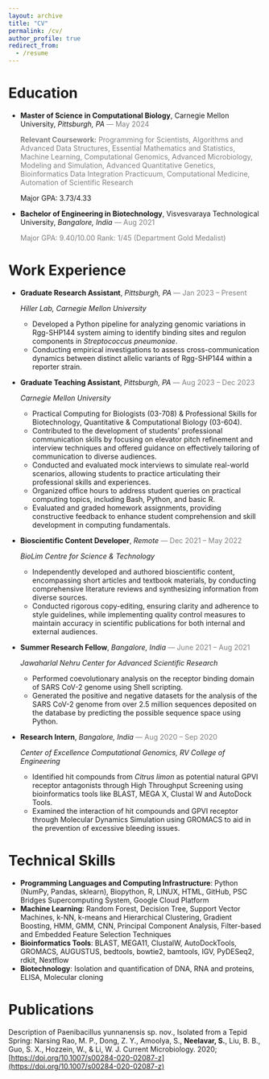 ```yaml
---
layout: archive
title: "CV"
permalink: /cv/
author_profile: true
redirect_from:
  - /resume
---
```


<!-- {% include base_path %} -->

# Education

- **Master of Science in Computational Biology**, Carnegie Mellon University, _Pittsburgh, PA_ <span style="color:grey">— May 2024</span>

  <span style="color:grey">**Relevant Coursework:** Programming for Scientists, Algorithms and Advanced Data Structures, Essential Mathematics and Statistics, Machine Learning, Computational Genomics, Advanced Microbiology, Modeling and Simulation, Advanced Quantitative Genetics, Bioinformatics Data Integration Practicuum, Computational Medicine, Automation of Scientific Research</span>

  Major GPA: 3.73/4.33

- **Bachelor of Engineering in Biotechnology**, Visvesvaraya Technological University, _Bangalore, India_ <span style="color:grey">— Aug 2021</span>

  <span style="color:grey">Major GPA: 9.40/10.00 Rank: 1/45 (Department Gold Medalist)
  </span>

# Work Experience

- **Graduate Research Assistant**, _Pittsburgh, PA_ <span style="color:grey">— Jan 2023 – Present</span>

  _Hiller Lab, Carnegie Mellon University_

  - Developed a Python pipeline for analyzing genomic variations in Rgg-SHP144 system aiming to identify binding sites and regulon components in _Streptococcus pneumoniae_.
  - Conducting empirical investigations to assess cross-communication dynamics between distinct allelic variants of Rgg-SHP144 within a reporter strain.

- **Graduate Teaching Assistant**, _Pittsburgh, PA_ <span style="color:grey">— Aug 2023 – Dec 2023</span>

  _Carnegie Mellon University_

  - Practical Computing for Biologists (03-708) & Professional Skills for Biotechnology, Quantitative & Computational Biology (03-604).
  - Contributed to the development of students' professional communication skills by focusing on elevator pitch refinement and interview techniques and offered guidance on effectively tailoring of communication to diverse audiences.
  - Conducted and evaluated mock interviews to simulate real-world scenarios, allowing students to practice articulating their professional skills and experiences.
  - Organized office hours to address student queries on practical computing topics, including Bash, Python, and basic R.
  - Evaluated and graded homework assignments, providing constructive feedback to enhance student comprehension and skill development in computing fundamentals.

- **Bioscientific Content Developer**, _Remote_ <span style="color:grey">— Dec 2021 – May 2022</span>

  _BioLim Centre for Science & Technology_

  - Independently developed and authored bioscientific content, encompassing short articles and textbook materials, by conducting comprehensive literature reviews and synthesizing information from diverse sources.
  - Conducted rigorous copy-editing, ensuring clarity and adherence to style guidelines, while implementing quality control measures to maintain accuracy in scientific publications for both internal and external audiences.

- **Summer Research Fellow**, _Bangalore, India_ <span style="color:grey">— June 2021 – Aug 2021</span>

  _Jawaharlal Nehru Center for Advanced Scientific Research_

  - Performed coevolutionary analysis on the receptor binding domain of SARS CoV-2 genome using Shell scripting.
  - Generated the positive and negative datasets for the analysis of the SARS CoV-2 genome from over 2.5 million sequences deposited on the database by predicting the possible sequence space using Python.

- **Research Intern**, _Bangalore, India_ <span style="color:grey">— Aug 2020 – Sep 2020</span>

  _Center of Excellence Computational Genomics, RV College of Engineering_

  - Identified hit compounds from _Citrus limon_ as potential natural GPVI receptor antagonists through High Throughput Screening using bioinformatics tools like BLAST, MEGA X, Clustal W and AutoDock Tools.
  - Examined the interaction of hit compounds and GPVI receptor through Molecular Dynamics Simulation using GROMACS to aid in the prevention of excessive bleeding issues.

# Technical Skills

- **Programming Languages and Computing Infrastructure**: Python (NumPy, Pandas, sklearn), Biopython, R, LINUX, HTML, GitHub, PSC Bridges Supercomputing System, Google Cloud Platform
- **Machine Learning**: Random Forest, Decision Tree, Support Vector Machines, k-NN, k-means and Hierarchical Clustering, Gradient Boosting, HMM, GMM, CNN, Principal Component Analysis, Filter-based and Embedded Feature Selection Techniques
- **Bioinformatics Tools**: BLAST, MEGA11, ClustalW, AutoDockTools, GROMACS, AUGUSTUS, bedtools, bowtie2, bamtools, IGV, PyDESeq2, rdkit, Nextflow
- **Biotechnology**: Isolation and quantification of DNA, RNA and proteins, ELISA, Molecular cloning

# Publications

Description of Paenibacillus yunnanensis sp. nov., Isolated from a Tepid Spring: Narsing Rao, M. P., Dong, Z. Y., Amoolya, S., **Neelavar, S.**, Liu, B. B., Guo, S. X., Hozzein, W., & Li, W. J. Current Microbiology. 2020; [https://doi.org/10.1007/s00284-020-02087-z](https://doi.org/10.1007/s00284-020-02087-z)
